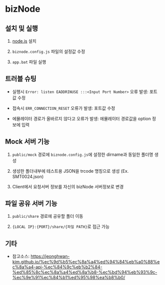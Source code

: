 # bizNode

## 설치 및 실행

1. [node.js](https://nodejs.org/ko/) 설치

2. ```biznode.config.js``` 파일의 설정값 수정

3. ```app.bat``` 파일 실행

## 트러블 슈팅

* 실행시 ```Error: listen EADDRINUSE :::<Input Port Number>``` 오류 발생: 포트값 수정

* 접속시 ```ERR_CONNECTION_RESET``` 오류가 발생: 포트값 수정

* 에뮬레이터 경로가 올바르지 않다고 오류가 발생: 에뮬레이터 경로값을 option 정보에 입력

## Mock 서버 기능

1. ```public/mock``` 경로에 ```biznode.config.js```에 설정한 dirname과 동일한 폴더명 생성

2. 생성한 폴더내부에 테스트용 JSON을 trcode 명칭으로 생성 (Ex. SMT0024.json)

3. Client에서 요청서버 정보를 자신의 bizNode 서버정보로 변경

## 파일 공유 서버 기능

1. ```public/share``` 경로에 공유할 폴더 이동

2. ```{LOCAL IP}:{PORT}/share/{파일 PATH}```로 접근 가능

## 기타

* 참고소스: https://jeonghwan-kim.github.io/%ec%9d%b5%ec%8a%a4%ed%94%84%eb%a0%88%ec%8a%a4-api-%ec%84%9c%eb%b2%84-%ed%85%8c%ec%8a%a4%ed%8a%b8-%ec%bd%94%eb%93%9c-%ec%9e%91%ec%84%b1%ed%95%98%ea%b8%b0/
